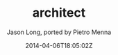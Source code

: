 ---
title: "architect"
github: https://github.com/pietromenna/jekyll-architect-theme
demo: http://pietro.menna.net.br/jekyll-architect-theme/
author: Jason Long, ported by Pietro Menna

ssg:
  - Jekyll
cms:
  - No Cms
date: 2014-04-06T18:05:02Z
github_branch: master
description: "Open Source version of the GitHub Pages theme, now for Jekyll. Demo at http://pietro.menna.net.br/jekyll-architect-theme/"
---